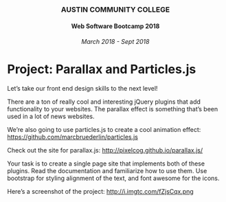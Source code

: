 ﻿<center>

### AUSTIN COMMUNITY COLLEGE 
#### Web Software Bootcamp 2018
###### March 2018 - Sept 2018

</center>

# Project: Parallax and Particles.js


Let’s take our front end design skills to the next level!


There are a ton of really cool and interesting jQuery plugins that add functionality to your websites. The parallax effect is something that’s been used in a lot of news websites.


We’re also going to use particles.js to create a cool animation effect: https://github.com/marcbruederlin/particles.js


Check out the site for parallax.js: http://pixelcog.github.io/parallax.js/


Your task is to create a single page site that implements both of these plugins. Read the documentation and familiarize how to use them. Use bootstrap for styling alignment of the text, and font awesome for the icons.


Here’s a screenshot of the project: http://i.imgtc.com/fZjsCqx.png